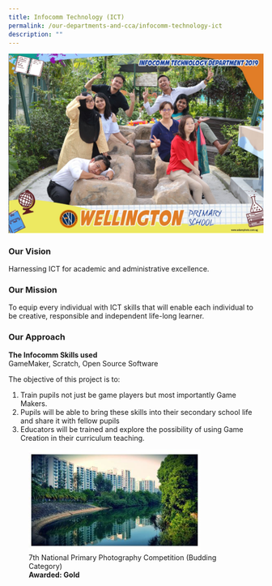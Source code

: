 ```yaml
---
title: Infocomm Technology (ICT)
permalink: /our-departments-and-cca/infocomm-technology-ict
description: ""
---
```

![](/images/ict%20department.jpg)

### Our Vision

Harnessing ICT for academic and administrative excellence.

### Our Mission

To equip every individual with ICT skills that will enable each individual to be creative, responsible and independent life-long learner.  
  
### Our Approach 

**The Infocomm Skills used**  
GameMaker, Scratch, Open Source Software

The objective of this project is to:
1. Train pupils not just be game players but most importantly Game Makers. 
2. Pupils will be able to bring these skills into their secondary school life and share it with fellow pupils 
3. Educators will be trained and explore the possibility of using Game Creation in their curriculum teaching.

<figure>  
<img src="/images/canal.jpg" 
     style="width:80%">
<figcaption> 7th National Primary Photography Competition (Budding Category)<strong> <br>Awarded: Gold </strong> </figcaption>  
</figure>